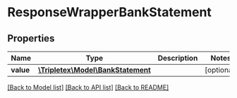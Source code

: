# ResponseWrapperBankStatement

## Properties
Name | Type | Description | Notes
------------ | ------------- | ------------- | -------------
**value** | [**\Tripletex\Model\BankStatement**](BankStatement.md) |  | [optional] 

[[Back to Model list]](../README.md#documentation-for-models) [[Back to API list]](../README.md#documentation-for-api-endpoints) [[Back to README]](../README.md)


